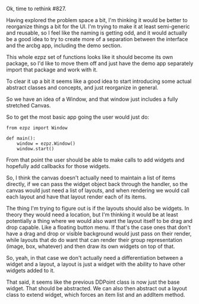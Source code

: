 Ok, time to rethink #827.

Having explored the problem space a bit, I'm thinking it would be better to reorganize things a bit for the UI. I'm trying to make it at least semi-generic and reusable, so I feel like the naming is getting odd, and it would actually be a good idea to try to create more of a separation between the interface and the arcbg app, including the demo section.

This whole ezpz set of functions looks like it should become its own package, so I'd like to move them off and just have the demo app separately import that package and work with it.

To clear it up a bit it seems like a good idea to start introducing some actual abstract classes and concepts, and just reorganize in general.

So we have an idea of a Window, and that window just includes a fully stretched Canvas.

So to get the most basic app going the user would just do:

```
from ezpz import Window

def main():
    window = ezpz.Window()
    window.start()
```

From that point the user should be able to make calls to add widgets and hopefully add callbacks for those widgets.

So, I think the canvas doesn't actually need to maintain a list of items directly, if we can pass the widget object back through the handler, so the canvas would just need a list of layouts, and when rendering we would call each layout and have that layout render each of its items.

The thing I'm trying to figure out is if the layouts should also be widgets. In theory they would need a location, but I'm thinking it would be at least potentially a thing where we would also want the layout itself to be drag and drop capable. Like a floating button menu. If that's the case ones that don't have a drag and drop or visible background would just pass on their render, while layouts that do do want that can render their group representation (image, box, whatever) and then draw its own widgets on top of that.

So, yeah, in that case we don't actually need a differentiation between a widget and a layout, a layout is just a widget with the ability to have other widgets added to it.

That said, it seems like the previous DDPoint class is now just the base widget. That should be abstracted. We can also then abstract out a layout class to extend widget, which forces an item list and an addItem method.

